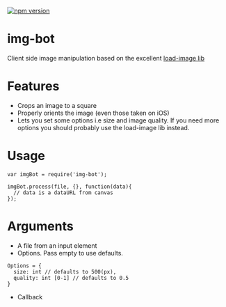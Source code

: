 [![npm version](https://badge.fury.io/js/img-bot.svg)](https://badge.fury.io/js/img-bot)

# img-bot
Client side image manipulation based on the excellent [load-image lib](https://github.com/blueimp/JavaScript-Load-Image)

# Features

- Crops an image to a square
- Properly orients the image (even those taken on iOS)
- Lets you set some options i.e size and image quality. If you need more options you should probably use the load-image lib instead.

# Usage

```
var imgBot = require('img-bot');

imgBot.process(file, {}, function(data){
  // data is a dataURL from canvas
});  
```

# Arguments

- A file from an input element
- Options. Pass empty to use defaults.
```
Options = {
  size: int // defaults to 500(px),
  quality: int [0-1] // defaults to 0.5
} 
```
- Callback